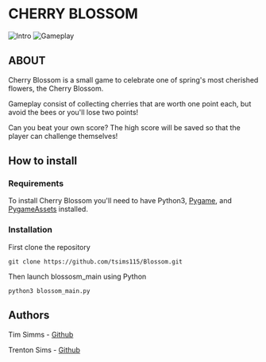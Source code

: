 # CHERRY BLOSSOM

![Intro](https://i.imgur.com/JOZXYlA.png)
![Gameplay](https://i.imgur.com/vxjDNSM.png)


## ABOUT

Cherry Blossom is a small game to celebrate one of spring's most cherished flowers, the Cherry Blossom.

Gameplay consist of collecting cherries that are worth one point each, but avoid the bees or you'll lose two points!

Can you beat your own score? The high score will be saved so that the player can challenge themselves!

## How to install

### Requirements
To install Cherry Blossom you'll need to have Python3, [Pygame](https://www.pygame.org/news), and [PygameAssets](https://pypi.org/project/pygame-assets/) installed.

### Installation

First clone the repository

```
git clone https://github.com/tsims115/Blossom.git
```

Then launch blossosm_main using Python

```
python3 blossom_main.py
```

## Authors
Tim Simms - [Github](http://www.github.com/TimSimms84)

Trenton Sims - [Github](http://www.github.com/tsims115)
